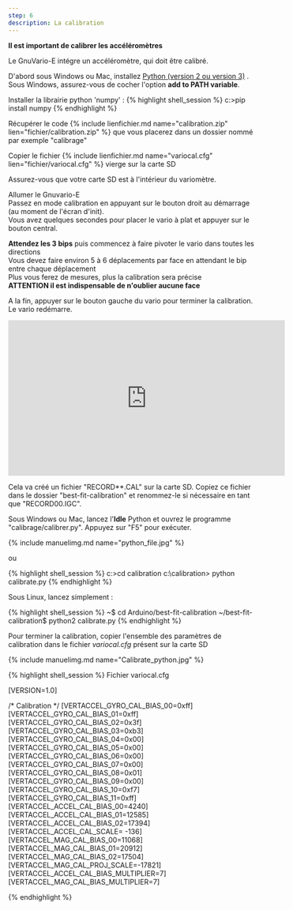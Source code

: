 ```yaml
---
step: 6
description: La calibration
---
```


**Il est important de calibrer les accéléromètres**

Le GnuVario-E intégre un accéléromètre, qui doit être calibré.

D'abord sous Windows ou Mac, installez [Python (version 2 ou version 3)](https://www.python.org/) . Sous Windows, assurez-vous de cocher l'option **add to PATH variable**.

Installer la librairie python 'numpy' : 
{% highlight shell_session %}
c:>pip install numpy
{% endhighlight %}
       
Récupérer le code {% include lienfichier.md name="calibration.zip" lien="fichier/calibration.zip" %} que vous placerez dans un dossier nommé par exemple "calibrage"       
      
Copier le fichier {% include lienfichier.md name="variocal.cfg" lien="fichier/variocal.cfg" %} vierge sur la carte SD        
       
Assurez-vous que votre carte SD est à l'intérieur du variomètre.     
         
Allumer le Gnuvario-E    				 
Passez en mode calibration en appuyant sur le bouton droit au démarrage (au moment de l'écran d'init).          
Vous avez quelques secondes pour placer le vario à plat et appuyer sur le bouton central.       

**Attendez les 3 bips** puis commencez à faire pivoter le vario dans toutes les directions     
Vous devez faire environ 5 à 6 déplacements par face en attendant le bip entre chaque déplacement   
Plus vous ferez de mesures, plus la calibration sera précise          
**ATTENTION il est indispensable de n'oublier aucune face**      

A la fin, appuyer sur le bouton gauche du vario pour terminer la calibration. Le vario redémarre.       

<iframe width="560" height="315" src="https://www.youtube.com/embed/6yxoZcxxzVY" frameborder="0" allow="autoplay; encrypted-media" allowfullscreen></iframe>

Cela va créé un fichier "RECORD**.CAL" sur la carte SD. Copiez ce fichier dans le dossier "best-fit-calibration" et renommez-le si nécessaire en tant que "RECORD00.IGC".

Sous Windows ou Mac, lancez l'**Idle** Python et ouvrez le programme "calibrage/calibrer.py". Appuyez sur "F5" pour exécuter.
    
{% include manuelimg.md name="python_file.jpg" %}		
		
ou  
      
{% highlight shell_session %}
c:>cd calibration
c:\calibration> python calibrate.py
{% endhighlight %}

Sous Linux, lancez simplement :

{% highlight shell_session %}
~$ cd Arduino/best-fit-calibration
~/best-fit-calibration$ python2 calibrate.py
{% endhighlight %}
      
Pour terminer la calibration, copier l'ensemble des paramètres de calibration dans le fichier *variocal.cfg* présent sur la carte SD    

{% include manuelimg.md name="Calibrate_python.jpg" %}		

{% highlight shell_session %}
Fichier variocal.cfg

[VERSION=1.0]

/* Calibration */
[VERTACCEL_GYRO_CAL_BIAS_00=0xff]
[VERTACCEL_GYRO_CAL_BIAS_01=0xff]
[VERTACCEL_GYRO_CAL_BIAS_02=0x3f]
[VERTACCEL_GYRO_CAL_BIAS_03=0xb3]
[VERTACCEL_GYRO_CAL_BIAS_04=0x00]
[VERTACCEL_GYRO_CAL_BIAS_05=0x00]
[VERTACCEL_GYRO_CAL_BIAS_06=0x00]
[VERTACCEL_GYRO_CAL_BIAS_07=0x00]
[VERTACCEL_GYRO_CAL_BIAS_08=0x01]
[VERTACCEL_GYRO_CAL_BIAS_09=0x00]
[VERTACCEL_GYRO_CAL_BIAS_10=0xf7]
[VERTACCEL_GYRO_CAL_BIAS_11=0xff]
[VERTACCEL_ACCEL_CAL_BIAS_00=4240]
[VERTACCEL_ACCEL_CAL_BIAS_01=12585]
[VERTACCEL_ACCEL_CAL_BIAS_02=17394]
[VERTACCEL_ACCEL_CAL_SCALE= -136]
[VERTACCEL_MAG_CAL_BIAS_00=11068]
[VERTACCEL_MAG_CAL_BIAS_01=20912]
[VERTACCEL_MAG_CAL_BIAS_02=17504]
[VERTACCEL_MAG_CAL_PROJ_SCALE=-17821]
[VERTACCEL_ACCEL_CAL_BIAS_MULTIPLIER=7]
[VERTACCEL_MAG_CAL_BIAS_MULTIPLIER=7]

{% endhighlight %}
